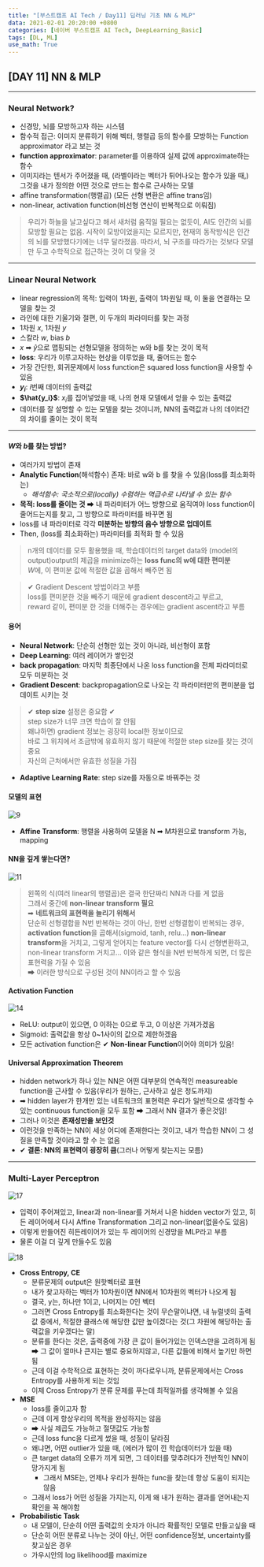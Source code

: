 ```yaml
---
title: "[부스트캠프 AI Tech / Day11] 딥러닝 기초 NN & MLP"
data: 2021-02-01 20:20:00 +0800
categories: [네이버 부스트캠프 AI Tech, DeepLearning_Basic]
tags: [DL, ML]
use_math: True
---
```



## **[DAY 11] NN & MLP**

---

### **Neural Network?**

- 신경망, 뇌를 모방하고자 하는 시스템
- 함수적 접근: 이미지 분류하기 위해 벡터, 행렬곱 등의 함수를 모방하는 Function approximator 라고 보는 것
- **function approximator**: parameter를 이용하여 실제 값에 approximate하는 함수
- 이미지라는 텐서가 주어졌을 때, (라벨이라는 벡터가 튀어나오는 함수가 있을 때,) 그것을 내가 정의한 어떤 것으로 만드는 함수로 근사하는 모델
- affine transformation(행렬곱) (모든 선형 변환은 affine trans임)
- non-linear, activation function(비선형 연산이 반복적으로 이뤄짐)

> 우리가 하늘을 날고싶다고 해서 새처럼 움직일 필요는 없듯이, AI도 인간의 뇌를 모방할 필요는 없음. 시작이 모방이었을지는 모르지만, 현재의 동작방식은 인간의 뇌를 모방했다기에는 너무 달라졌음. 따라서, 뇌 구조를 따라가는 것보다 모델만 두고 수학적으로 접근하는 것이 더 맞을 것

---

### **Linear Neural Network**

- linear regression의 목적: 입력이 1차원, 출력이 1차원일 때, 이 둘을 연결하는 모델을 찾는 것
- 라인에 대한 기울기와 절편, 이 두개의 파라미터를 찾는 과정
- 1차원 $x$, 1차원 $y$
- 스칼라 $w$, bias $b$
- $x$ ➡ $\hat{y}$으로 맵핑되는 선형모델을 정의하는 w와 b를 찾는 것이 목적
- **loss**: 우리가 이루고자하는 현상을 이루었을 때, 줄어드는 함수
- 가장 간단한, 회귀문제에서 loss function은 squared loss function을 사용할 수 있음
- **$y_i$**: $i$번째 데이터의 출력값
- **$\hat{y_i}$**: $x_i$를 집어넣었을 때, 나의 현재 모델에서 얻을 수 있는 출력값
- 데이터를 잘 설명할 수 있는 모델을 찾는 것이니까, NN의 출력값과 나의 데이터간의 차이를 줄이는 것이 목적

---

#### **$W$와 $b$를 찾는 방법?**

- 여러가지 방법이 존재
- **Analytic Function**(해석함수) 존재: 바로 w와 b 를 찾을 수 있음(loss를 최소화하는)
  - *해석함수: 국소적으로(locally) 수렴하는 멱급수로 나타낼 수 있는 함수*
- **목적: loss를 줄이는 것** ➡ 내 파라미터가 어느 방향으로 움직여야 loss function이 줄어드는지를 찾고, 그 방향으로 파라미터를 바꾸면 됨
- loss를 내 파라미터로 각각 **미분하는 방향의 음수 방향으로 업데이트**
- Then, (loss를 최소화하는) 파라미터를 최적화 할 수 있음

> n개의 데이터를 모두 활용했을 때, 학습데이터의 target data와 (model의 output)output의 제곱을 minimize하는 **loss func의 w에 대한 편미분**  
> $W$에, 이 편미분 값에 적절한 값을 곱해서 빼주면 됨  

> ✔ Gradient Descent 방법이라고 부름  
> loss를 편미분한 것을 빼주기 때문에 gradient descent라고 부르고,  
> reward 같이, 편미분 한 것을 더해주는 경우에는 gradient ascent라고 부름  

#### **용어**

- **Neural Network**: 단순히 선형만 있는 것이 아니라, 비선형이 포함
- **Deep Learning**: 여러 레이어가 쌓인것
- **back propagation**: 마지막 최종단에서 나온 loss function을 전체 파라미터로 모두 미분하는 것
- **Gradient Descent**: backpropagation으로 나오는 각 파라미터만의 편미분을 업데이트 시키는 것 

> ✔ **step size** 설정은 중요함 ✔  
> step size가 너무 크면 학습이 잘 안됨  
> 왜냐하면) gradient 정보는 굉장히 local한 정보이므로  
> 바로 그 위치에서 조금밖에 유효하지 않기 때문에 적절한 step size를 찾는 것이 중요  
> 자신의 근처에서만 유효한 성질을 가짐  

- **Adaptive Learning Rate**: step size를 자동으로 바꿔주는 것

#### **모델의 표현**

![9](/assets/img/sources/2021-02-02-22-29-35.png)

- **Affine Transform**: 행렬을 사용하여 모델을 N ➡ M차원으로 transform 가능, mapping

#### **NN을 깊게 쌓는다면?**

![11](/assets/img/sources/2021-02-02-22-31-01.png)

> 왼쪽의 식(여러 linear의 행렬곱)은 결국 한단짜리 NN과 다를 게 없음  
> 그래서 중간에 **non-linear transform 필요**  
> ➡ **네트워크의 표현력을 늘리기 위해서**  
> 단순히 선형결합을 N번 반복하는 것이 아닌, 한번 선형결합이 반복되는 경우, **activation function**을 곱해서(sigmoid, tanh, relu...) **non-linear transform**을 거치고, 그렇게 얻어지는 feature vector를 다시 선형변환하고, non-linear transform 거치고... 이와 같은 형식을 N번 반복하게 되면, 더 많은 표현력을 가질 수 있음  
> ➡ 이러한 방식으로 구성된 것이 NN이라고 할 수 있음  

#### **Activation Function**

![14](/assets/img/sources/2021-02-02-22-33-28.png)

- ReLU: output이 있으면, 0 이하는 0으로 두고, 0 이상은 가져가겠음
- Sigmoid: 출력값을 항상 0~1사이의 값으로 제한하겠음
- 모든 activation function은 ✔ **Non-linear Function**이어야 의미가 있음!

#### **Universal Approximation Theorem**

- hidden network가 하나 있는 NN은 어떤 대부분의 연속적인 measureable function을 근사할 수 있음(우리가 원하는, 근사하고 싶은 정도까지)
- ➡ hidden layer가 한개만 있는 네트워크의 표현력은 우리가 일반적으로 생각할 수 있는 continuous function을 모두 포함 ➡ 그래서 NN 결과가 좋은것임!
- 그러나 이것은 **존재성만을 보인것**
- 이런것을 만족하는 NN이 세상 어디에 존재한다는 것이고, 내가 학습한 NN이 그 성질을 만족할 것이라고 할 수 는 없음
- ✔ **결론: NN의 표현력이 굉장히 큼**(그러나 어떻게 찾는지는 모름)

---

### Multi-Layer Perceptron

![17](/assets/img/sources/2021-02-02-22-49-06.png)

- 입력이 주어져있고, linear과 non-linear를 거쳐서 나온 hidden vector가 있고, 히든 레이어에서 다시 Affine Transformation 그리고 non-linear(없을수도 있음)
- 이렇게 만들어진 히든레이어가 있는 두 레이어의 신경망을 MLP라고 부름
- 물론 이걸 더 깊게 만들수도 있음

![18](/assets/img/sources/2021-02-02-22-52-42.png)

- **Cross Entropy, CE**
  - 분류문제의 output은 원핫벡터로 표현
  - 내가 찾고자하는 벡터가 10차원이면 NN에서 10차원의 벡터가 나오게 됨
  - 결국, y는, 하나만 1이고, 나머지는 0인 벡터
  - 그러면 Cross Entropy를 최소화한다는 것이 무슨말이냐면, 내 뉴럴넷의 출력값 중에서, 적절한 클래스에 해당한 값만 높이겠다는 것(그 차원에 해당하는 출력값을 키우겠다는 말)
  - 분류를 한다는 것은, 출력중에 가장 큰 값이 들어가있는 인덱스만을 고려하게 됨 ➡ 그 값이 얼마나 큰지는 별로 중요하지않고, 다른 값들에 비해서 높기만 하면 됨
  - 근데 이걸 수학적으로 표현하는 것이 까다로우니까, 분류문제에서는 Cross Entropy를 사용하게 되는 것임
  - 이제 Cross Entropy가 분류 문제를 푸는데 최적일까를 생각해볼 수 있음
- **MSE**
  - loss를 줄이고자 함
  - 근데 이게 항상우리의 목적을 완성하지는 않음
  - ➡ 사실 제곱도 가능하고 절댓값도 가능함
  - 근데 loss func을 다르게 썼을 때, 성질이 달라짐
  - 왜냐면, 어떤 outlier가 있을 때, (에러가 많이 낀 학습데이터가 있을 때)
  - 큰 target data의 오류가 끼게 되면, 그 데이터를 맞추려다가 전반적인 NN이 망가지게 됨
    - 그래서 MSE는, 언제나 우리가 원하는 func을 찾는데 항상 도움이 되지는 않음
  - 그래서 loss가 어떤 성질을 가지는지, 이게 왜 내가 원하는 결과를 얻어내는지 확인을 꼭 해야함
- **Probabilistic Task**
  - 내 모델이, 단순히 어떤 출력값의 숫자가 아니라 확률적인 모델로 만들고싶을 때
  - 단순히 어떤 분류로 나누는 것이 아닌, 어떤 confidence정보, uncertainty를 찾고싶은 경우
  - 가우시안의 log likelihood를 maximize
